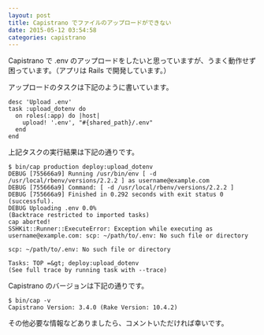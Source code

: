 ```yaml
---
layout: post
title: Capistrano でファイルのアップロードができない
date: 2015-05-12 03:54:58
categories: capistrano
---
```

<p>Capistrano で .env のアップロードをしたいと思っていますが、うまく動作せず困っています。（アプリは Rails で開発しています。）</p>

<p>アップロードのタスクは下記のように書いています。</p>

```
desc 'Upload .env'
task :upload_dotenv do
  on roles(:app) do |host|
    upload! '.env', "#{shared_path}/.env"
  end
end
```

<p>上記タスクの実行結果は下記の通りです。</p>

```
$ bin/cap production deploy:upload_dotenv
DEBUG [755666a9] Running /usr/bin/env [ -d /usr/local/rbenv/versions/2.2.2 ] as username@example.com
DEBUG [755666a9] Command: [ -d /usr/local/rbenv/versions/2.2.2 ]
DEBUG [755666a9] Finished in 0.292 seconds with exit status 0 (successful).
DEBUG Uploading .env 0.0%
(Backtrace restricted to imported tasks)
cap aborted!
SSHKit::Runner::ExecuteError: Exception while executing as username@example.com: scp: ~/path/to/.env: No such file or directory

scp: ~/path/to/.env: No such file or directory

Tasks: TOP =&gt; deploy:upload_dotenv
(See full trace by running task with --trace)
```

<p>Capistrano のバージョンは下記の通りです。</p>

```
$ bin/cap -v
Capistrano Version: 3.4.0 (Rake Version: 10.4.2)
```

<p>その他必要な情報などありましたら、コメントいただければ幸いです。</p>
